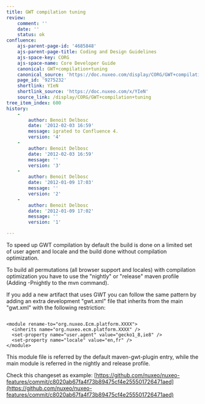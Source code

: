```yaml
---
title: GWT compilation tuning
review:
    comment: ''
    date: ''
    status: ok
confluence:
    ajs-parent-page-id: '4685848'
    ajs-parent-page-title: Coding and Design Guidelines
    ajs-space-key: CORG
    ajs-space-name: Core Developer Guide
    canonical: GWT+compilation+tuning
    canonical_source: 'https://doc.nuxeo.com/display/CORG/GWT+compilation+tuning'
    page_id: '9275232'
    shortlink: YIeN
    shortlink_source: 'https://doc.nuxeo.com/x/YIeN'
    source_link: /display/CORG/GWT+compilation+tuning
tree_item_index: 600
history:
    -
        author: Benoit Delbosc
        date: '2012-02-03 16:59'
        message: igrated to Confluence 4.
        version: '4'
    -
        author: Benoit Delbosc
        date: '2012-02-03 16:59'
        message: ''
        version: '3'
    -
        author: Benoit Delbosc
        date: '2012-01-09 17:03'
        message: ''
        version: '2'
    -
        author: Benoit Delbosc
        date: '2012-01-09 17:02'
        message: ''
        version: '1'

---
```

To speed up GWT compilation by default the build is done on a limited set of user agent and locale and the build done without compilation optimization.

To build all permutations (all browser support and locales) with compilation optimization you have to use the "nightly" or "release" maven profile (Adding -Pnightly to the mvn command).

If you add a new artifact that uses GWT you can follow the same pattern by adding an extra development "gwt.xml" file that inherits from the main "gwt.xml" with the following restriction:

```

<module rename-to="org.nuxeo.Ecm.platform.XXXX">
  <inherits name="org.nuxeo.ecm.platform.XXXX" />
  <set-property name="user.agent" value="gecko1_8,ie8" />
  <set-property name="locale" value="en,fr" />
</module>

```

This module file is referred by the default maven-gwt-plugin entry, while the main module is referred in the nightly and release profile.

Check this changeset as example: [https://github.com/nuxeo/nuxeo-features/commit/c8020ab67fa4f73b89475cf4e255501726471aed](https://github.com/nuxeo/nuxeo-features/commit/c8020ab67fa4f73b89475cf4e255501726471aed)

